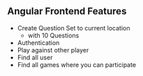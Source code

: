 ## Angular Frontend Features

* Create Question Set to current location
	* with 10 Questions
* Authentication
* Play against other player
* Find all user
* Find all games where you can participate